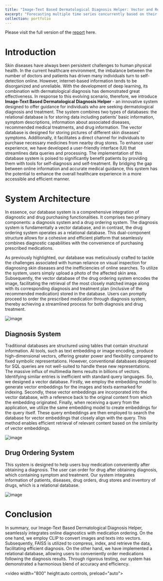 ```yaml
---
title: "Image-Text Based Dermatological Diagnosis Helper: Vector and Relational Database"
excerpt: "Forecasting multiple time series concurrently based on their interrelations and individual information<br/><img src='images/system_ov.png'>"
collection: portfolio
---
```

Please visit the full version of the [report](https://github.com/eas0N0/Image-Text-Based-Dermatological-Diagnosis-Helper/blob/main/report_g31(1).pdf) here.

# Introduction

Skin diseases have always been persistent challenges to human physical health. 
In the current healthcare environment, the imbalance between the number of 
doctors and patients has driven many individuals turn to self-detection online. 
However, internet-based information tends to be disorganized and unreliable. 
With the development of deep learning, its combination with dermatological 
diagnosis has demonstrated great effectiveness. In response to this evolving 
scenario, therefore, we introduce **Image-Text Based Dermatological Diagnosis 
Helper** - an innovative system designed to offer guidance for individuals who 
are seeking dermatological diagnosis and treatment. The system combines two 
types of databases: the relational database is for storing data including patients’ 
basic information, symptom descriptions, information about associated diseases, 
recommended medical treatments, and drug information. The vector database is 
designed for storing pictures of different skin diseases’ symptoms. Additionally, 
it facilitates a direct channel for individuals to purchase necessary medicines 
from nearby drug stores. To enhance user experience, we have developed a user-friendly interface (UI) that streamlines data queries and processing. The 
implementation of this database system is poised to significantly benefit patients 
by providing them with tools for self-diagnosis and self-treatment. By bridging 
the gap between online information and accurate medical guidance, this system 
has the potential to enhance the overall healthcare experience in a more 
accessible and efficient manner.

# System Architecture
In essence, our database system is a comprehensive integration of diagnostic and drug 
purchasing functionalities. It comprises two primary components: a diagnosis system and a 
drug ordering system. The diagnosis system is fundamentally a vector database, and in 
contrast, the drug ordering system operates as a relational database. This dual-component 
structure allows for a cohesive and efficient platform that seamlessly combines diagnostic 
capabilities with the convenience of purchasing prescribed medications.  

As previously highlighted, our database was meticulously crafted to tackle the challenges 
associated with human reliance on visual inspection for diagnosing skin diseases and the 
inefficiencies of online searches. To utilize the system, users simply upload a photo of the 
affected skin area. Subsequently, the vector database of the drug ordering system encodes the 
image, facilitating the retrieval of the most closely matched image along with its corresponding 
diagnosis and treatment plan (inclusive of the recommended medication) stored in the database. 
Users can promptly proceed to order the prescribed medication through diagnosis system, 
thereby achieving a streamlined process for both diagnosis and drug treatment.

![image](https://github.com/eas0N0/Vector-and-Relational-Database/assets/129197157/0bcfddce-b6a2-4fb5-9cf1-26d3dd3d0e25)

## Diagnosis System

Traditional databases are structured using tables that contain structural information. AI tools, 
such as text embedding or image encoding, produce high-dimensional vectors, offering greater 
power and flexibility compared to fixed symbolic representations. However, conventional 
databases designed for SQL queries are not well-suited to handle these new representations. 
The massive influx of multimedia items results in billions of vectors. Identifying similar entries
is inefficient with standard query languages. So, we designed a vector database.
Firstly, we employ the embedding model to generate vector embeddings for the images and 
texts earmarked for indexing. Secondly, these vector embeddings are incorporated into the 
vector database, with a reference back to the original content from which the embedding 
originated. Finally, when receiving a query from the application, we utilize the same 
embedding model to create embeddings for the query itself. These query embeddings are then 
employed to search the database for vector embeddings that closely align with the query. This 
method enables efficient retrieval of relevant content based on the similarity of vector 
embeddings.

![image](https://github.com/eas0N0/Vector-and-Relational-Database/assets/129197157/21749fc6-5626-47d1-a971-56e35cfac977)

## Drug Ordering System
This system is designed to help users buy medication conveniently after obtaining a diagnosis.
The user can order for drug after obtaining diagnosis, which containing symptom and treatment. 
Our system integrates information of patients, diseases, drug orders, drug stores and inventory 
of drugs, which is a relational database.

![image](https://github.com/eas0N0/Vector-and-Relational-Database/assets/129197157/1112734d-bea1-46ff-b5e9-81a9520079f8)

# Conclusion
In summary, our Image-Text Based Dermatological Diagnosis Helper, seamlessly integrates 
online diagnostics with medication ordering. On the one hand, we employ CLIP to convert 
images and texts into vectors. Subsequently, FAISS is utilized to compress, index, and retrieve 
the data, facilitating efficient diagnosis. On the other hand, we have implemented a relational 
database, allowing users to conveniently order medications following the diagnosis results. 
Through rigorous testing, our system has demonstrated a harmonious blend of accuracy and 
efficiency.


<video width="800" height:auto controls, preload="auto">
    <source src="https://drive.google.com/file/d/1lquW6XVVv7FgiJYXBo5QS7F1Tvserl9u/view?usp=sharing" type="video/mp4">
</video>



